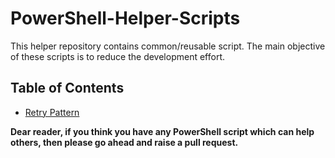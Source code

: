 # PowerShell-Helper-Scripts

This helper repository contains common/reusable script. The main objective of these scripts is to reduce the development effort.  


## Table of Contents

-   [Retry Pattern](https://github.com/gouravdwivedi6590/PowerShell-Helper-Scripts/blob/master/README.md)






__Dear reader, if you think you have any PowerShell script which can help others, then please go ahead and raise a pull request.__